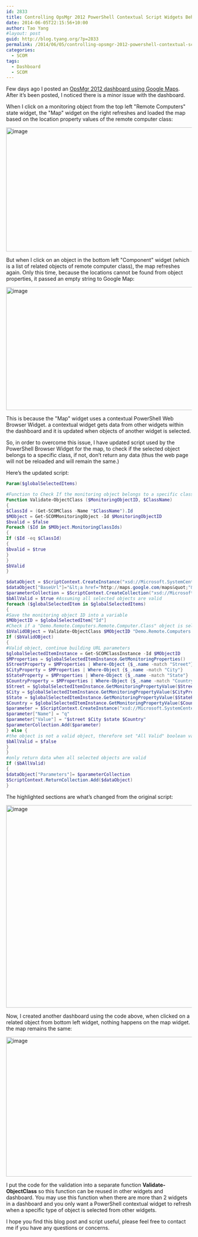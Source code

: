 ```yaml
---
id: 2833
title: Controlling OpsMgr 2012 PowerShell Contextual Script Widgets Behaviour
date: 2014-06-05T22:15:56+10:00
author: Tao Yang
#layout: post
guid: http://blog.tyang.org/?p=2833
permalink: /2014/06/05/controlling-opsmgr-2012-powershell-contextual-script-widgets-behaviour/
categories:
  - SCOM
tags:
  - Dashboard
  - SCOM
---
```

Few days ago I posted an <a href="http://blog.tyang.org/2014/05/24/opsmgr-dashboard-fun-google-maps/">OpsMgr 2012 dashboard using Google Maps</a>. After it’s been posted, I noticed there is a minor issue with the dashboard.

When I click on a monitoring object from the top left "Remote Computers" state widget, the "Map" widget on the right refreshes and loaded the map based on the location property values of the remote computer class:

<a href="http://blog.tyang.org/wp-content/uploads/2014/06/image.png"><img style="display: inline; border: 0px;" title="image" src="http://blog.tyang.org/wp-content/uploads/2014/06/image_thumb.png" alt="image" width="562" height="336" border="0" /></a>

But when I click on an object in the bottom left "Component" widget (which is a list of related objects of remote computer class), the map refreshes again. Only this time, because the locations cannot be found from object properties, it passed an empty string to Google Map:

<a href="http://blog.tyang.org/wp-content/uploads/2014/06/image1.png"><img style="display: inline; border: 0px;" title="image" src="http://blog.tyang.org/wp-content/uploads/2014/06/image_thumb1.png" alt="image" width="556" height="333" border="0" /></a>

This is because the "Map" widget uses a contextual PowerShell Web Browser Widget. a contextual widget gets data from other widgets within the dashboard and it is updated when objects of another widget is selected.

So, in order to overcome this issue, I have updated script used by the PowerShell Browser Widget for the map, to check if the selected object belongs to a specific class, if not, don’t return any data (thus the web page will not be reloaded and will remain the same.)

Here’s the updated script:

```powershell
Param($globalSelectedItems)

#Function to Check If the monitoring object belongs to a specific class
Function Validate-ObjectClass ($MonitoringObjectID, $ClassName)
{
$ClassId = (Get-SCOMClass -Name "$ClassName").Id
$MObject = Get-SCOMMonitoringObject -Id $MonitoringObjectID
$bvalid = $false
Foreach ($Id in $MObject.MonitoringClassIds)
{
If ($Id -eq $ClassId)
{
$bvalid = $true
}
}
$bValid
}

$dataObject = $ScriptContext.CreateInstance("xsd://Microsoft.SystemCenter.Visualization.Component.Library!Microsoft.SystemCenter.Visualization.Component.Library.WebBrowser.Schema/Request")
$dataObject["BaseUrl"]="&lt;a href="http://maps.google.com/maps&quot;"&gt;http://maps.google.com/maps"&lt;/a&gt;
$parameterCollection = $ScriptContext.CreateCollection("xsd://Microsoft.SystemCenter.Visualization.Component.Library!Microsoft.SystemCenter.Visualization.Component.Library.WebBrowser.Schema/UrlParameter[]")
$bAllValid = $true #Assuming all selected objects are valid
foreach ($globalSelectedItem in $globalSelectedItems)
{
#Save the monitoring object ID into a variable
$MObjectID = $globalSelectedItem["Id"]
#Check if a "Demo.Remote.Computers.Remote.Computer.Class" object is selected
$bValidOBject = Validate-ObjectClass $MObjectID "Demo.Remote.Computers.Remote.Computer.Class"
If ($bValidOBject)
{
#Valid object, continue building URL parameters
$globalSelectedItemInstance = Get-SCOMClassInstance -Id $MObjectID
$MProperties = $globalSelectedItemInstance.GetMonitoringProperties()
$StreetProperty = $MProperties | Where-Object {$_.name -match "Street"}
$CityProperty = $MProperties | Where-Object {$_.name -match "City"}
$StateProperty = $MProperties | Where-Object {$_.name -match "State"}
$CountryProperty = $MProperties | Where-Object {$_.name -match "Country"}
$Street = $globalSelectedItemInstance.GetMonitoringPropertyValue($StreetProperty)
$City = $globalSelectedItemInstance.GetMonitoringPropertyValue($CityProperty)
$State = $globalSelectedItemInstance.GetMonitoringPropertyValue($StateProperty)
$Country = $globalSelectedItemInstance.GetMonitoringPropertyValue($CountryProperty)
$parameter = $ScriptContext.CreateInstance("xsd://Microsoft.SystemCenter.Visualization.Component.Library!Microsoft.SystemCenter.Visualization.Component.Library.WebBrowser.Schema/UrlParameter")
$parameter["Name"] = "q"
$parameter["Value"] = "$street $City $state $Country"
$parameterCollection.Add($parameter)
} else {
#the object is not a valid object, therefore set "All Valid" boolean variable to false
$bAllValid = $false
}
}
#only return data when all selected objects are valid
If ($bAllValid)
{
$dataObject["Parameters"]= $parameterCollection
$ScriptContext.ReturnCollection.Add($dataObject)
}
```

The highlighted sections are what’s changed from the original script:

<a href="http://blog.tyang.org/wp-content/uploads/2014/06/image2.png"><img style="display: inline; border: 0px;" title="image" src="http://blog.tyang.org/wp-content/uploads/2014/06/image_thumb2.png" alt="image" width="580" height="548" border="0" /></a>

Now, I created another dashboard using the code above, when clicked on a related object from bottom left widget, nothing happens on the map widget. the map remains the same:

<a href="http://blog.tyang.org/wp-content/uploads/2014/06/image3.png"><img style="display: inline; border: 0px;" title="image" src="http://blog.tyang.org/wp-content/uploads/2014/06/image_thumb3.png" alt="image" width="580" height="378" border="0" /></a>

I put the code for the validation into a separate function <strong>Validate-ObjectClass</strong> so this function can be reused in other widgets and dashboard. You may use this function when there are more than 2 widgets in a dashboard and you only want a PowerShell contextual widget to refresh when a specific type of object is selected from other widgets.

I hope you find this blog post and script useful, please feel free to contact me if you have any questions or concerns.